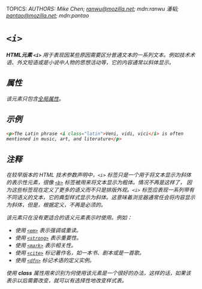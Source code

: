 TOPICS: <i>
AUTHORS: Mike Chen; ranwu@mozilla.net; mdn:ranwu
         潘韬; pantao@mozilla.net; mdn:pantao

# `<i>`

**HTML元素 `<i>`** 用于表现因某些原因需要区分普通文本的一系列文本。例如技术术语、外文短语或是小说中人物的思想活动等，它的内容通常以斜体显示。

## 属性

该元素只包含[全局属性](/zh-hans/webfrontend/HTML_Global_Attributes)。

## 示例

```html
<p>The Latin phrase <i class="latin">Veni, vidi, vici</i> is often
mentioned in music, art, and literature</p>
```

## 注释

在较早版本的 HTML 技术参数声明中，`<i>` 标签只是一个用于将文本显示为斜体的表示性元素，很像 [`<b>`](/zh-hans/webfrontend/<b>) 标签被用来将文本显示为粗体。情况不再是这样了，
因为这些标签现在定义了更多的语义而不只是排版外观。`<i>` 标签应表现一系列带有不同语义的文本，它的典型样式显示为斜体。这意味着浏览器通常任会将内容显示为斜体，但是，根据定义，不再是必须的。

该元素只在没有更适合的语义元素表示时使用。例如：

- 使用 [`<em>`](/zh-hans/webfrontend/<em>) 表示强调或重读。
- 使用 [`<strong>`](/zh-hans/webfrontend/<strong>) 表示重要性。
- 使用 [`<mark>`](/zh-hans/webfrontend/<mark>) 表示相关性。
- 使用 [`<cite>`](/zh-hans/webfrontend/<cite>) 标记著作名，如一本书、剧本或是一首歌。
- 使用 [`<dfn>`](/zh-hans/webfrontend/<dfn>) 标记术语的定义实例。

使用 **class** 属性用来识别为何使用该元素是一个很好的办法，这样的话，如果该表示以后需要改变，就可以有选择性地改变样式表。
